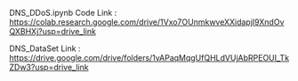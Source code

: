 DNS_DDoS.ipynb Code
Link : https://colab.research.google.com/drive/1Vxo7OUnmkwveXXidapjI9XndOvQXBHXj?usp=drive_link

DNS_DataSet
Link : https://drive.google.com/drive/folders/1vAPaqMqgUfQHLdVUjAbRPEOUI_TkZDw3?usp=drive_link
